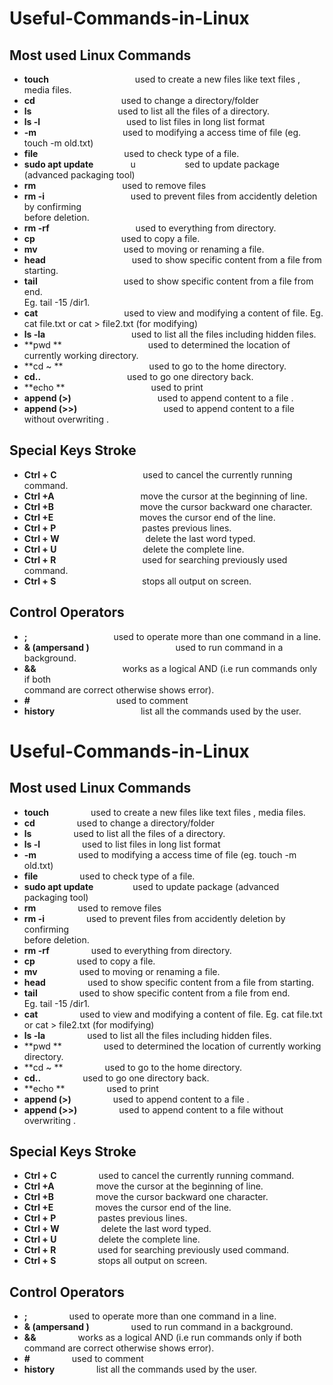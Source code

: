# Useful-Commands-in-Linux


## Most used Linux Commands

*  **touch**      &nbsp;  &nbsp; &nbsp; &nbsp; &nbsp; &nbsp; &nbsp;  &nbsp; &nbsp; &nbsp; &nbsp; &nbsp; &nbsp; &nbsp; &nbsp; &nbsp; &nbsp;            used to create a new files like text files , media files.
*	**cd**            &nbsp;  &nbsp; &nbsp; &nbsp; &nbsp; &nbsp; &nbsp;  &nbsp; &nbsp; &nbsp; &nbsp; &nbsp; &nbsp; &nbsp; &nbsp; &nbsp; &nbsp;              used to change a directory/folder
*	 **ls**          &nbsp;  &nbsp; &nbsp; &nbsp; &nbsp; &nbsp; &nbsp;  &nbsp; &nbsp; &nbsp; &nbsp; &nbsp; &nbsp; &nbsp; &nbsp; &nbsp; &nbsp;                 used to list all the files of a directory.
*	**ls -l**        &nbsp;  &nbsp; &nbsp; &nbsp; &nbsp; &nbsp; &nbsp;  &nbsp; &nbsp; &nbsp; &nbsp; &nbsp; &nbsp; &nbsp; &nbsp; &nbsp; &nbsp;                 used to list files in long list format
*	**-m**           &nbsp;  &nbsp; &nbsp; &nbsp; &nbsp; &nbsp; &nbsp;  &nbsp; &nbsp; &nbsp; &nbsp; &nbsp; &nbsp; &nbsp; &nbsp; &nbsp; &nbsp;             used to modifying a  access time of  file (eg. touch -m    old.txt)
*	**file**           &nbsp;  &nbsp; &nbsp; &nbsp; &nbsp; &nbsp; &nbsp;  &nbsp; &nbsp; &nbsp; &nbsp; &nbsp; &nbsp; &nbsp; &nbsp; &nbsp; &nbsp;              used to check type of a file.
*	**sudo apt update**  &nbsp;  &nbsp; &nbsp; &nbsp; &nbsp; &nbsp; &nbsp; u&nbsp; &nbsp; &nbsp; &nbsp; &nbsp; &nbsp; &nbsp; &nbsp; &nbsp; &nbsp; sed to update package (advanced packaging tool)
*	**rm**              &nbsp;  &nbsp; &nbsp; &nbsp; &nbsp; &nbsp; &nbsp;  &nbsp; &nbsp; &nbsp; &nbsp; &nbsp; &nbsp; &nbsp; &nbsp; &nbsp; &nbsp;                used to remove files
*	**rm -i**           &nbsp;  &nbsp; &nbsp; &nbsp; &nbsp; &nbsp; &nbsp;  &nbsp; &nbsp; &nbsp; &nbsp; &nbsp; &nbsp; &nbsp; &nbsp; &nbsp; &nbsp;           used to prevent files from accidently deletion by confirming                                                          
                                   before deletion.                                                                              
*	**rm -rf**         &nbsp;  &nbsp; &nbsp; &nbsp; &nbsp; &nbsp; &nbsp;  &nbsp; &nbsp; &nbsp; &nbsp; &nbsp; &nbsp; &nbsp; &nbsp; &nbsp; &nbsp;            used to everything from directory.
*	**cp**        &nbsp;  &nbsp; &nbsp; &nbsp; &nbsp; &nbsp; &nbsp;  &nbsp; &nbsp; &nbsp; &nbsp; &nbsp; &nbsp; &nbsp; &nbsp; &nbsp; &nbsp;                     used to copy a file.
*	**mv**       &nbsp;  &nbsp; &nbsp; &nbsp; &nbsp; &nbsp; &nbsp;  &nbsp; &nbsp; &nbsp; &nbsp; &nbsp; &nbsp; &nbsp; &nbsp; &nbsp; &nbsp;                   used to moving or renaming a file.
*	**head**     &nbsp;  &nbsp; &nbsp; &nbsp; &nbsp; &nbsp; &nbsp;  &nbsp; &nbsp; &nbsp; &nbsp; &nbsp; &nbsp; &nbsp; &nbsp; &nbsp; &nbsp;                 used to  show specific content from a file from starting.
*	**tail**     &nbsp;  &nbsp; &nbsp; &nbsp; &nbsp; &nbsp; &nbsp;  &nbsp; &nbsp; &nbsp; &nbsp; &nbsp; &nbsp; &nbsp; &nbsp; &nbsp; &nbsp;                    used to show specific content from a file from end.                                  
                                  Eg.  tail -15 /dir1.
*	**cat**     &nbsp;  &nbsp; &nbsp; &nbsp; &nbsp; &nbsp; &nbsp;  &nbsp; &nbsp; &nbsp; &nbsp; &nbsp; &nbsp; &nbsp; &nbsp; &nbsp; &nbsp;                   used to view and modifying a content of file.
                                 Eg.  cat file.txt  or cat > file2.txt (for modifying)
*	**ls -la**  &nbsp;  &nbsp; &nbsp; &nbsp; &nbsp; &nbsp; &nbsp;  &nbsp; &nbsp; &nbsp; &nbsp; &nbsp; &nbsp; &nbsp; &nbsp; &nbsp; &nbsp;                   used to list all the files including hidden files.
*	**pwd **    &nbsp;  &nbsp; &nbsp; &nbsp; &nbsp; &nbsp; &nbsp;  &nbsp; &nbsp; &nbsp; &nbsp; &nbsp; &nbsp; &nbsp; &nbsp; &nbsp; &nbsp;                used to determined the location of currently working directory.
*	**cd ~ **   &nbsp;  &nbsp; &nbsp; &nbsp; &nbsp; &nbsp; &nbsp;  &nbsp; &nbsp; &nbsp; &nbsp; &nbsp; &nbsp; &nbsp; &nbsp; &nbsp; &nbsp;                  used to go to the  home directory.
*	 **cd..**   &nbsp;  &nbsp; &nbsp; &nbsp; &nbsp; &nbsp; &nbsp;  &nbsp; &nbsp; &nbsp; &nbsp; &nbsp; &nbsp; &nbsp; &nbsp; &nbsp; &nbsp;                  used to go one directory back.
*	**echo **   &nbsp;  &nbsp; &nbsp; &nbsp; &nbsp; &nbsp; &nbsp;  &nbsp; &nbsp; &nbsp; &nbsp; &nbsp; &nbsp; &nbsp; &nbsp; &nbsp; &nbsp;                used to print
*	**append (>)**  &nbsp;  &nbsp; &nbsp; &nbsp; &nbsp; &nbsp; &nbsp;  &nbsp; &nbsp; &nbsp; &nbsp; &nbsp; &nbsp; &nbsp; &nbsp; &nbsp; &nbsp;      used to append content to a file .
*	**append (>>)**  &nbsp;  &nbsp; &nbsp; &nbsp; &nbsp; &nbsp; &nbsp;  &nbsp; &nbsp; &nbsp; &nbsp; &nbsp; &nbsp; &nbsp; &nbsp; &nbsp; &nbsp;      used to append content to a file without overwriting .

  
  ## Special  Keys Stroke
*	**Ctrl + C**   &nbsp;  &nbsp; &nbsp; &nbsp; &nbsp; &nbsp; &nbsp;  &nbsp; &nbsp; &nbsp; &nbsp; &nbsp; &nbsp; &nbsp; &nbsp; &nbsp; &nbsp;                     used to cancel the currently running command.
*	**Ctrl +A**    &nbsp;  &nbsp; &nbsp; &nbsp; &nbsp; &nbsp; &nbsp;  &nbsp; &nbsp; &nbsp; &nbsp; &nbsp; &nbsp; &nbsp; &nbsp; &nbsp; &nbsp;                     move the cursor at the beginning of line.
*	**Ctrl +B**    &nbsp;  &nbsp; &nbsp; &nbsp; &nbsp; &nbsp; &nbsp;  &nbsp; &nbsp; &nbsp; &nbsp; &nbsp; &nbsp; &nbsp; &nbsp; &nbsp; &nbsp;                      move the cursor backward one character.
*	**Ctrl +E**    &nbsp;  &nbsp; &nbsp; &nbsp; &nbsp; &nbsp; &nbsp;  &nbsp; &nbsp; &nbsp; &nbsp; &nbsp; &nbsp; &nbsp; &nbsp; &nbsp; &nbsp;                       moves the cursor end of the line.
*	**Ctrl + P**   &nbsp;  &nbsp; &nbsp; &nbsp; &nbsp; &nbsp; &nbsp;  &nbsp; &nbsp; &nbsp; &nbsp; &nbsp; &nbsp; &nbsp; &nbsp; &nbsp; &nbsp;                    pastes previous lines.
*	**Ctrl + W**   &nbsp;  &nbsp; &nbsp; &nbsp; &nbsp; &nbsp; &nbsp;  &nbsp; &nbsp; &nbsp; &nbsp; &nbsp; &nbsp; &nbsp; &nbsp; &nbsp; &nbsp;                  delete the last word typed.
*	**Ctrl + U**   &nbsp;  &nbsp; &nbsp; &nbsp; &nbsp; &nbsp; &nbsp;  &nbsp; &nbsp; &nbsp; &nbsp; &nbsp; &nbsp; &nbsp; &nbsp; &nbsp; &nbsp;                     delete the complete line.
*	**Ctrl + R**   &nbsp;  &nbsp; &nbsp; &nbsp; &nbsp; &nbsp; &nbsp;  &nbsp; &nbsp; &nbsp; &nbsp; &nbsp; &nbsp; &nbsp; &nbsp; &nbsp; &nbsp;                      used for searching previously used command.
*	**Ctrl + S**   &nbsp;  &nbsp; &nbsp; &nbsp; &nbsp; &nbsp; &nbsp;  &nbsp; &nbsp; &nbsp; &nbsp; &nbsp; &nbsp; &nbsp; &nbsp; &nbsp; &nbsp;                      stops all output on screen.
 
     
   ## Control Operators

*	**;**               &nbsp;  &nbsp; &nbsp; &nbsp; &nbsp; &nbsp; &nbsp;  &nbsp; &nbsp; &nbsp; &nbsp; &nbsp; &nbsp; &nbsp; &nbsp; &nbsp; &nbsp;            used to operate more than one command in a line.
*	**& (ampersand )** &nbsp;  &nbsp; &nbsp; &nbsp; &nbsp; &nbsp; &nbsp;  &nbsp; &nbsp; &nbsp; &nbsp; &nbsp; &nbsp; &nbsp; &nbsp; &nbsp; &nbsp; used to run command in a background.
*	**&&**             &nbsp;  &nbsp; &nbsp; &nbsp; &nbsp; &nbsp; &nbsp;  &nbsp; &nbsp; &nbsp; &nbsp; &nbsp; &nbsp; &nbsp; &nbsp; &nbsp; &nbsp;            works as a logical AND (i.e run  commands only if both              
                                    command are correct otherwise shows error).
*	**#**              &nbsp;  &nbsp; &nbsp; &nbsp; &nbsp; &nbsp; &nbsp;  &nbsp; &nbsp; &nbsp; &nbsp; &nbsp; &nbsp; &nbsp; &nbsp; &nbsp; &nbsp;               used to comment
*	**history**        &nbsp;  &nbsp; &nbsp; &nbsp; &nbsp; &nbsp; &nbsp;  &nbsp; &nbsp; &nbsp; &nbsp; &nbsp; &nbsp; &nbsp; &nbsp; &nbsp; &nbsp;          list all the commands used by the user.

# Useful-Commands-in-Linux


## Most used Linux Commands

*  **touch**      &nbsp;  &nbsp; &nbsp; &nbsp; &nbsp; &nbsp; &nbsp; &nbsp;            used to create a new files like text files , media files.
*	**cd**            &nbsp;  &nbsp; &nbsp; &nbsp; &nbsp; &nbsp; &nbsp; &nbsp;              used to change a directory/folder
*	 **ls**          &nbsp;  &nbsp; &nbsp; &nbsp; &nbsp; &nbsp; &nbsp; &nbsp;                 used to list all the files of a directory.
*	**ls -l**        &nbsp;  &nbsp; &nbsp; &nbsp; &nbsp; &nbsp; &nbsp; &nbsp;                 used to list files in long list format
*	**-m**           &nbsp;  &nbsp; &nbsp; &nbsp; &nbsp; &nbsp; &nbsp; &nbsp;             used to modifying a  access time of  file (eg. touch -m    old.txt)
*	**file**           &nbsp;  &nbsp; &nbsp; &nbsp; &nbsp; &nbsp; &nbsp; &nbsp;              used to check type of a file.
*	**sudo apt update**  &nbsp;  &nbsp; &nbsp; &nbsp; &nbsp; &nbsp; &nbsp; &nbsp;used to update package (advanced packaging tool)
*	**rm**              &nbsp;  &nbsp; &nbsp; &nbsp; &nbsp; &nbsp; &nbsp; &nbsp;                used to remove files
*	**rm -i**           &nbsp;  &nbsp; &nbsp; &nbsp; &nbsp; &nbsp; &nbsp; &nbsp;           used to prevent files from accidently deletion by confirming                                                          
                                   before deletion.                                                                              
*	**rm -rf**         &nbsp;  &nbsp; &nbsp; &nbsp; &nbsp; &nbsp; &nbsp; &nbsp;            used to everything from directory.
*	**cp**        &nbsp;  &nbsp; &nbsp; &nbsp; &nbsp; &nbsp; &nbsp; &nbsp;                     used to copy a file.
*	**mv**       &nbsp;  &nbsp; &nbsp; &nbsp; &nbsp; &nbsp; &nbsp; &nbsp;                   used to moving or renaming a file.
*	**head**     &nbsp;  &nbsp; &nbsp; &nbsp; &nbsp; &nbsp; &nbsp; &nbsp;                 used to  show specific content from a file from starting.
*	**tail**     &nbsp;  &nbsp; &nbsp; &nbsp; &nbsp; &nbsp; &nbsp; &nbsp;                    used to show specific content from a file from end.                                  
                                  Eg.  tail -15 /dir1.
*	**cat**     &nbsp;  &nbsp; &nbsp; &nbsp; &nbsp; &nbsp; &nbsp; &nbsp;                   used to view and modifying a content of file.
                                 Eg.  cat file.txt  or cat > file2.txt (for modifying)
*	**ls -la**  &nbsp;  &nbsp; &nbsp; &nbsp; &nbsp; &nbsp; &nbsp; &nbsp;                   used to list all the files including hidden files.
*	**pwd **    &nbsp;  &nbsp; &nbsp; &nbsp; &nbsp; &nbsp; &nbsp; &nbsp;                used to determined the location of currently working directory.
*	**cd ~ **   &nbsp;  &nbsp; &nbsp; &nbsp; &nbsp; &nbsp; &nbsp; &nbsp;                  used to go to the  home directory.
*	 **cd..**   &nbsp;  &nbsp; &nbsp; &nbsp; &nbsp; &nbsp; &nbsp; &nbsp;                  used to go one directory back.
*	**echo **   &nbsp;  &nbsp; &nbsp; &nbsp; &nbsp; &nbsp; &nbsp; &nbsp;                used to print
*	**append (>)**  &nbsp;  &nbsp; &nbsp; &nbsp; &nbsp; &nbsp; &nbsp; &nbsp;      used to append content to a file .
*	**append (>>)**  &nbsp;  &nbsp; &nbsp; &nbsp; &nbsp; &nbsp; &nbsp; &nbsp;      used to append content to a file without overwriting .

  
  ## Special  Keys Stroke
*	**Ctrl + C**   &nbsp;  &nbsp; &nbsp; &nbsp; &nbsp; &nbsp; &nbsp; &nbsp;                     used to cancel the currently running command.
*	**Ctrl +A**    &nbsp;  &nbsp; &nbsp; &nbsp; &nbsp; &nbsp; &nbsp; &nbsp;                     move the cursor at the beginning of line.
*	**Ctrl +B**    &nbsp;  &nbsp; &nbsp; &nbsp; &nbsp; &nbsp; &nbsp; &nbsp;                      move the cursor backward one character.
*	**Ctrl +E**    &nbsp;  &nbsp; &nbsp; &nbsp; &nbsp; &nbsp; &nbsp; &nbsp;                       moves the cursor end of the line.
*	**Ctrl + P**   &nbsp;  &nbsp; &nbsp; &nbsp; &nbsp; &nbsp; &nbsp; &nbsp;                    pastes previous lines.
*	**Ctrl + W**   &nbsp;  &nbsp; &nbsp; &nbsp; &nbsp; &nbsp; &nbsp; &nbsp;                  delete the last word typed.
*	**Ctrl + U**   &nbsp;  &nbsp; &nbsp; &nbsp; &nbsp; &nbsp; &nbsp; &nbsp;                     delete the complete line.
*	**Ctrl + R**   &nbsp;  &nbsp; &nbsp; &nbsp; &nbsp; &nbsp; &nbsp; &nbsp;                      used for searching previously used command.
*	**Ctrl + S**   &nbsp;  &nbsp; &nbsp; &nbsp; &nbsp; &nbsp; &nbsp; &nbsp;                      stops all output on screen.
 
     
   ## Control Operators

*	**;**               &nbsp;  &nbsp; &nbsp; &nbsp; &nbsp; &nbsp; &nbsp; &nbsp;            used to operate more than one command in a line.
*	**& (ampersand )** &nbsp;  &nbsp; &nbsp; &nbsp; &nbsp; &nbsp; &nbsp; &nbsp; used to run command in a background.
*	**&&**             &nbsp;  &nbsp; &nbsp; &nbsp; &nbsp; &nbsp; &nbsp; &nbsp;            works as a logical AND (i.e run  commands only if both              
                                    command are correct otherwise shows error).
*	**#**              &nbsp;  &nbsp; &nbsp; &nbsp; &nbsp; &nbsp; &nbsp; &nbsp;               used to comment
*	**history**        &nbsp;  &nbsp; &nbsp; &nbsp; &nbsp; &nbsp; &nbsp; &nbsp;          list all the commands used by the user.


